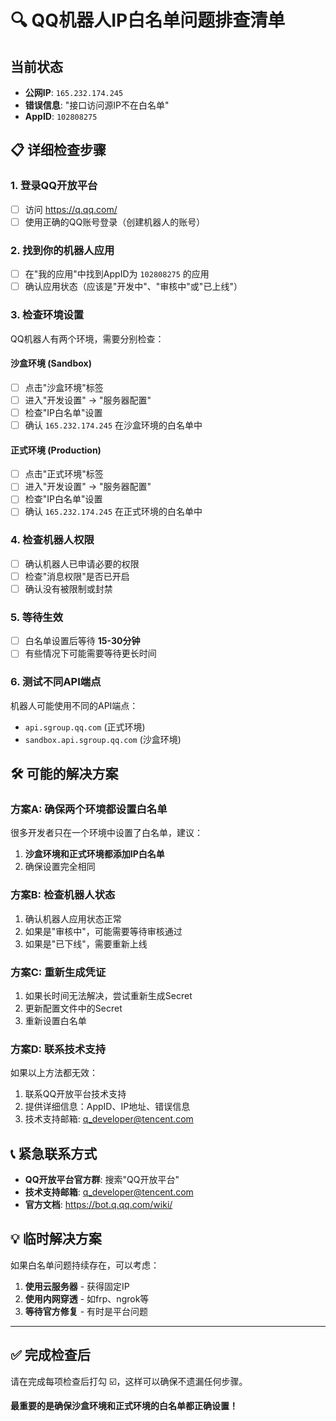 # 🔍 QQ机器人IP白名单问题排查清单

## 当前状态
- **公网IP**: `165.232.174.245`
- **错误信息**: "接口访问源IP不在白名单"
- **AppID**: `102808275`

## 📋 详细检查步骤

### 1. 登录QQ开放平台
- [ ] 访问 https://q.qq.com/
- [ ] 使用正确的QQ账号登录（创建机器人的账号）

### 2. 找到你的机器人应用
- [ ] 在"我的应用"中找到AppID为 `102808275` 的应用
- [ ] 确认应用状态（应该是"开发中"、"审核中"或"已上线"）

### 3. 检查环境设置
QQ机器人有两个环境，需要分别检查：

#### 沙盒环境 (Sandbox)
- [ ] 点击"沙盒环境"标签
- [ ] 进入"开发设置" -> "服务器配置"
- [ ] 检查"IP白名单"设置
- [ ] 确认 `165.232.174.245` 在沙盒环境的白名单中

#### 正式环境 (Production)
- [ ] 点击"正式环境"标签  
- [ ] 进入"开发设置" -> "服务器配置"
- [ ] 检查"IP白名单"设置
- [ ] 确认 `165.232.174.245` 在正式环境的白名单中

### 4. 检查机器人权限
- [ ] 确认机器人已申请必要的权限
- [ ] 检查"消息权限"是否已开启
- [ ] 确认没有被限制或封禁

### 5. 等待生效
- [ ] 白名单设置后等待 **15-30分钟** 
- [ ] 有些情况下可能需要等待更长时间

### 6. 测试不同API端点
机器人可能使用不同的API端点：
- `api.sgroup.qq.com` (正式环境)
- `sandbox.api.sgroup.qq.com` (沙盒环境)

## 🛠️ 可能的解决方案

### 方案A: 确保两个环境都设置白名单
很多开发者只在一个环境中设置了白名单，建议：
1. **沙盒环境和正式环境都添加IP白名单**
2. 确保设置完全相同

### 方案B: 检查机器人状态
1. 确认机器人应用状态正常
2. 如果是"审核中"，可能需要等待审核通过
3. 如果是"已下线"，需要重新上线

### 方案C: 重新生成凭证
1. 如果长时间无法解决，尝试重新生成Secret
2. 更新配置文件中的Secret
3. 重新设置白名单

### 方案D: 联系技术支持
如果以上方法都无效：
1. 联系QQ开放平台技术支持
2. 提供详细信息：AppID、IP地址、错误信息
3. 技术支持邮箱: q_developer@tencent.com

## 📞 紧急联系方式
- **QQ开放平台官方群**: 搜索"QQ开放平台"
- **技术支持邮箱**: q_developer@tencent.com
- **官方文档**: https://bot.q.qq.com/wiki/

## 💡 临时解决方案
如果白名单问题持续存在，可以考虑：
1. **使用云服务器** - 获得固定IP
2. **使用内网穿透** - 如frp、ngrok等
3. **等待官方修复** - 有时是平台问题

---

## ✅ 完成检查后
请在完成每项检查后打勾 ☑️，这样可以确保不遗漏任何步骤。

**最重要的是确保沙盒环境和正式环境的白名单都正确设置！**
